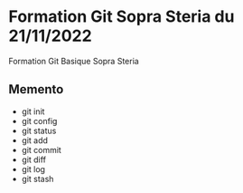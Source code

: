 # Formation Git Sopra Steria du 21/11/2022

Formation Git Basique Sopra Steria

## Memento

- git init
- git config
- git status
- git add
- git commit
- git diff
- git log
- git stash
